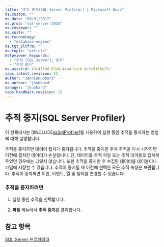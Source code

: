 ```yaml
---
title: "추적 중지(SQL Server Profiler) | Microsoft Docs"
ms.custom: ""
ms.date: "03/01/2017"
ms.prod: "sql-server-2016"
ms.reviewer: ""
ms.suite: ""
ms.technology: 
  - "database-engine"
ms.tgt_pltfrm: ""
ms.topic: "article"
helpviewer_keywords: 
  - "추적 [SQL Server], 중지"
  - "추적 중지"
ms.assetid: 47c4f33d-63e0-4444-bec8-4c1c91f8e25c
caps.latest.revision: 22
author: "JennieHubbard"
ms.author: "jhubbard"
manager: "jhubbard"
caps.handback.revision: 22
---
```

# 추적 중지(SQL Server Profiler)
  이 항목에서는 [!INCLUDE[ssSqlProfiler](../../includes/sssqlprofiler-md.md)]를 사용하여 실행 중인 추적을 중지하는 방법에 대해 설명합니다.  
  
 추적을 중지하면 데이터 캡처가 중지됩니다. 추적을 중지한 후에 추적을 다시 시작하면 이전에 캡처한 데이터가 손실됩니다. 단, 데이터를 추적 파일 또는 추적 테이블로 캡처해 두었던 경우에는 그렇지 않습니다. 또한 추적을 중지한 후 수집된 데이터를 테이블이나 파일에 저장할 수 있습니다. 추적이 중지될 때 이전에 선택한 모든 추적 속성은 보관됩니다. 추적이 중지되면 이름, 이벤트, 열 및 필터를 변경할 수 있습니다.  
  
### 추적을 중지하려면  
  
1.  실행 중인 추적을 선택합니다.  
  
2.  **파일** 메뉴에서 **추적 중지**를 클릭합니다.  
  
## 참고 항목  
 [SQL Server 프로파일러](../../tools/sql-server-profiler/sql-server-profiler.md)  
  
  